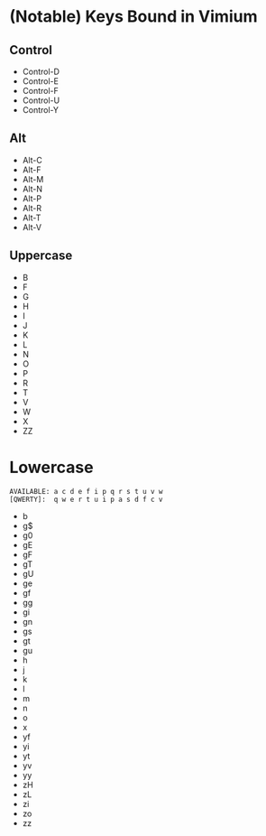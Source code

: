 # (Notable) Keys Bound in Vimium

## Control
- Control-D
- Control-E
- Control-F
- Control-U
- Control-Y

## Alt
- Alt-C
- Alt-F
- Alt-M
- Alt-N
- Alt-P
- Alt-R
- Alt-T
- Alt-V

## Uppercase
- B
- F
- G
- H
- I
- J
- K
- L
- N
- O
- P
- R
- T
- V
- W
- X
- ZZ

# Lowercase
```
AVAILABLE: a c d e f i p q r s t u v w
[QWERTY]:  q w e r t u i p a s d f c v
```

- b
- g$
- g0
- gE
- gF
- gT
- gU
- ge
- gf
- gg
- gi
- gn
- gs
- gt
- gu
- h
- j
- k
- l
- m
- n
- o
- x
- yf
- yi
- yt
- yv
- yy
- zH
- zL
- zi
- zo
- zz
